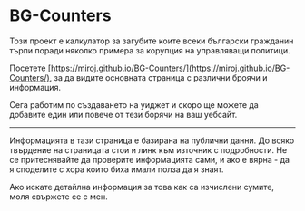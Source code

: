 # BG-Counters

Този проект е калкулатор за загубите коите всеки български гражданин търпи поради
няколко примера за корупция на управляващи политици.

Посетете [https://miroj.github.io/BG-Counters/](https://miroj.github.io/BG-Counters/),
за да видите основната страница с различни броячи и информация.

Сега работим по създаването на уиджет и скоро ще можете да добавите един или повече 
от тези борячи на ваш уебсайт.

---

Информацията в тази страница е базирана на публични данни. До всяко твърдение на страницата
стои и линк към източник с подробности. Не се притеснявайте да проверите информацията сами,
и ако е вярна - да я споделите с хора които биха имали полза да я знаят.

Ако искате детайлна информация за това как са изчислени сумите, моля свържете се с мен.
